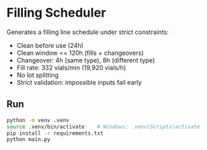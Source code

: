 # Filling Scheduler

Generates a filling line schedule under strict constraints:
- Clean before use (24h)
- Clean window <= 120h (fills + changeovers)
- Changeover: 4h (same type), 8h (different type)
- Fill rate: 332 vials/min (19,920 vials/h)
- No lot splitting
- Strict validation: impossible inputs fail early

## Run

```bash
python -m venv .venv
source .venv/bin/activate    # Windows: .venv\Scripts\activate
pip install -r requirements.txt
python main.py